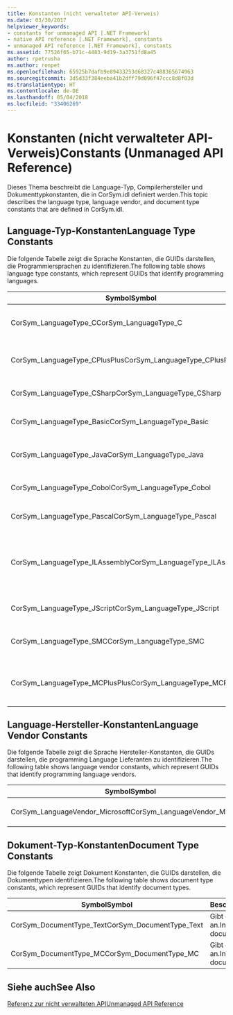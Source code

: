 ```yaml
---
title: Konstanten (nicht verwalteter API-Verweis)
ms.date: 03/30/2017
helpviewer_keywords:
- constants for unmanaged API [.NET Framework]
- native API reference [.NET Framework], constants
- unmanaged API reference [.NET Framework], constants
ms.assetid: 77526f65-b71c-4483-9d19-3a3751fd8a45
author: rpetrusha
ms.author: ronpet
ms.openlocfilehash: 65925b7dafb9e89433253d68327c488365674963
ms.sourcegitcommit: 3d5d33f384eeba41b2dff79d096f47ccc8d8f03d
ms.translationtype: HT
ms.contentlocale: de-DE
ms.lasthandoff: 05/04/2018
ms.locfileid: "33406269"
---
```

# <a name="constants-unmanaged-api-reference"></a><span data-ttu-id="98dab-102">Konstanten (nicht verwalteter API-Verweis)</span><span class="sxs-lookup"><span data-stu-id="98dab-102">Constants (Unmanaged API Reference)</span></span>
<span data-ttu-id="98dab-103">Dieses Thema beschreibt die Language-Typ, Compilerhersteller und Dokumenttypkonstanten, die in CorSym.idl definiert werden.</span><span class="sxs-lookup"><span data-stu-id="98dab-103">This topic describes the language type, language vendor, and document type constants that are defined in CorSym.idl.</span></span>  
  
## <a name="language-type-constants"></a><span data-ttu-id="98dab-104">Language-Typ-Konstanten</span><span class="sxs-lookup"><span data-stu-id="98dab-104">Language Type Constants</span></span>  
 <span data-ttu-id="98dab-105">Die folgende Tabelle zeigt die Sprache Konstanten, die GUIDs darstellen, die Programmiersprachen zu identifizieren.</span><span class="sxs-lookup"><span data-stu-id="98dab-105">The following table shows language type constants, which represent GUIDs that identify programming languages.</span></span>  
  
|<span data-ttu-id="98dab-106">Symbol</span><span class="sxs-lookup"><span data-stu-id="98dab-106">Symbol</span></span>|<span data-ttu-id="98dab-107">Beschreibung</span><span class="sxs-lookup"><span data-stu-id="98dab-107">Description</span></span>|  
|------------|-----------------|  
|<span data-ttu-id="98dab-108">CorSym_LanguageType_C</span><span class="sxs-lookup"><span data-stu-id="98dab-108">CorSym_LanguageType_C</span></span>|<span data-ttu-id="98dab-109">Gibt die Programmiersprache C.</span><span class="sxs-lookup"><span data-stu-id="98dab-109">Indicates the C language.</span></span>|  
|<span data-ttu-id="98dab-110">CorSym_LanguageType_CPlusPlus</span><span class="sxs-lookup"><span data-stu-id="98dab-110">CorSym_LanguageType_CPlusPlus</span></span>|<span data-ttu-id="98dab-111">Gibt die Programmiersprache C++ an.</span><span class="sxs-lookup"><span data-stu-id="98dab-111">Indicates the C++ language.</span></span>|  
|<span data-ttu-id="98dab-112">CorSym_LanguageType_CSharp</span><span class="sxs-lookup"><span data-stu-id="98dab-112">CorSym_LanguageType_CSharp</span></span>|<span data-ttu-id="98dab-113">Gibt die C#-Sprache.</span><span class="sxs-lookup"><span data-stu-id="98dab-113">Indicates the C# language.</span></span>|  
|<span data-ttu-id="98dab-114">CorSym_LanguageType_Basic</span><span class="sxs-lookup"><span data-stu-id="98dab-114">CorSym_LanguageType_Basic</span></span>|<span data-ttu-id="98dab-115">Gibt die grundlegende Sprache.</span><span class="sxs-lookup"><span data-stu-id="98dab-115">Indicates the Basic language.</span></span>|  
|<span data-ttu-id="98dab-116">CorSym_LanguageType_Java</span><span class="sxs-lookup"><span data-stu-id="98dab-116">CorSym_LanguageType_Java</span></span>|<span data-ttu-id="98dab-117">Gibt die Programmiersprache an.</span><span class="sxs-lookup"><span data-stu-id="98dab-117">Indicates the Java language.</span></span>|  
|<span data-ttu-id="98dab-118">CorSym_LanguageType_Cobol</span><span class="sxs-lookup"><span data-stu-id="98dab-118">CorSym_LanguageType_Cobol</span></span>|<span data-ttu-id="98dab-119">Gibt die COBOL-Sprache.</span><span class="sxs-lookup"><span data-stu-id="98dab-119">Indicates the COBOL language.</span></span>|  
|<span data-ttu-id="98dab-120">CorSym_LanguageType_Pascal</span><span class="sxs-lookup"><span data-stu-id="98dab-120">CorSym_LanguageType_Pascal</span></span>|<span data-ttu-id="98dab-121">Gibt die Pascal-Sprache.</span><span class="sxs-lookup"><span data-stu-id="98dab-121">Indicates the Pascal language.</span></span>|  
|<span data-ttu-id="98dab-122">CorSym_LanguageType_ILAssembly</span><span class="sxs-lookup"><span data-stu-id="98dab-122">CorSym_LanguageType_ILAssembly</span></span>|<span data-ttu-id="98dab-123">Gibt an, die Microsoft intermediate Language (MSIL)-Assemblycode.</span><span class="sxs-lookup"><span data-stu-id="98dab-123">Indicates the Microsoft intermediate language (MSIL) assembly code.</span></span>|  
|<span data-ttu-id="98dab-124">CorSym_LanguageType_JScript</span><span class="sxs-lookup"><span data-stu-id="98dab-124">CorSym_LanguageType_JScript</span></span>|<span data-ttu-id="98dab-125">Gibt die JScript-Sprache.</span><span class="sxs-lookup"><span data-stu-id="98dab-125">Indicates the JScript language.</span></span>|  
|<span data-ttu-id="98dab-126">CorSym_LanguageType_SMC</span><span class="sxs-lookup"><span data-stu-id="98dab-126">CorSym_LanguageType_SMC</span></span>|<span data-ttu-id="98dab-127">Gibt die Programmiersprache SMC an.</span><span class="sxs-lookup"><span data-stu-id="98dab-127">Indicates the SMC language.</span></span>|  
|<span data-ttu-id="98dab-128">CorSym_LanguageType_MCPlusPlus</span><span class="sxs-lookup"><span data-stu-id="98dab-128">CorSym_LanguageType_MCPlusPlus</span></span>|<span data-ttu-id="98dab-129">Gibt die C++-Sprache, die für .NET Framework aktiviert.</span><span class="sxs-lookup"><span data-stu-id="98dab-129">Indicates the C++ language enabled for the .NET Framework.</span></span>|  
  
## <a name="language-vendor-constants"></a><span data-ttu-id="98dab-130">Language-Hersteller-Konstanten</span><span class="sxs-lookup"><span data-stu-id="98dab-130">Language Vendor Constants</span></span>  
 <span data-ttu-id="98dab-131">Die folgende Tabelle zeigt die Sprache Hersteller-Konstanten, die GUIDs darstellen, die programming Language Lieferanten zu identifizieren.</span><span class="sxs-lookup"><span data-stu-id="98dab-131">The following table shows language vendor constants, which represent GUIDs that identify programming language vendors.</span></span>  
  
|<span data-ttu-id="98dab-132">Symbol</span><span class="sxs-lookup"><span data-stu-id="98dab-132">Symbol</span></span>|<span data-ttu-id="98dab-133">Beschreibung</span><span class="sxs-lookup"><span data-stu-id="98dab-133">Description</span></span>|  
|------------|-----------------|  
|<span data-ttu-id="98dab-134">CorSym_LanguageVendor_Microsoft</span><span class="sxs-lookup"><span data-stu-id="98dab-134">CorSym_LanguageVendor_Microsoft</span></span>|<span data-ttu-id="98dab-135">Gibt an Microsoft.</span><span class="sxs-lookup"><span data-stu-id="98dab-135">Indicates Microsoft.</span></span>|  
  
## <a name="document-type-constants"></a><span data-ttu-id="98dab-136">Dokument-Typ-Konstanten</span><span class="sxs-lookup"><span data-stu-id="98dab-136">Document Type Constants</span></span>  
 <span data-ttu-id="98dab-137">Die folgende Tabelle zeigt Dokument Konstanten, die GUIDs darstellen, die Dokumenttypen identifizieren.</span><span class="sxs-lookup"><span data-stu-id="98dab-137">The following table shows document type constants, which represent GUIDs that identify document types.</span></span>  
  
|<span data-ttu-id="98dab-138">Symbol</span><span class="sxs-lookup"><span data-stu-id="98dab-138">Symbol</span></span>|<span data-ttu-id="98dab-139">Beschreibung</span><span class="sxs-lookup"><span data-stu-id="98dab-139">Description</span></span>|  
|------------|-----------------|  
|<span data-ttu-id="98dab-140">CorSym_DocumentType_Text</span><span class="sxs-lookup"><span data-stu-id="98dab-140">CorSym_DocumentType_Text</span></span>|<span data-ttu-id="98dab-141">Gibt ein Textdokument an.</span><span class="sxs-lookup"><span data-stu-id="98dab-141">Indicates a text document.</span></span>|  
|<span data-ttu-id="98dab-142">CorSym_DocumentType_MC</span><span class="sxs-lookup"><span data-stu-id="98dab-142">CorSym_DocumentType_MC</span></span>|<span data-ttu-id="98dab-143">Gibt ein Textdokument an.</span><span class="sxs-lookup"><span data-stu-id="98dab-143">Indicates a non-text document.</span></span>|  
  
## <a name="see-also"></a><span data-ttu-id="98dab-144">Siehe auch</span><span class="sxs-lookup"><span data-stu-id="98dab-144">See Also</span></span>  
 [<span data-ttu-id="98dab-145">Referenz zur nicht verwalteten API</span><span class="sxs-lookup"><span data-stu-id="98dab-145">Unmanaged API Reference</span></span>](../../../docs/framework/unmanaged-api/index.md)
